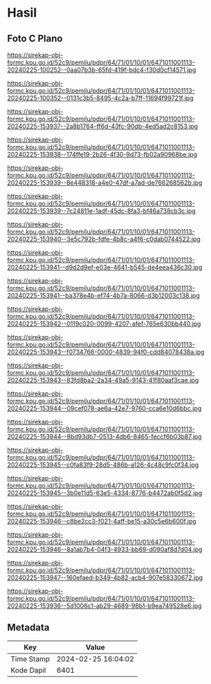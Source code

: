 # Hasil

## Foto C Plano

https://sirekap-obj-formc.kpu.go.id/52c9/pemilu/pdpr/64/71/01/10/01/6471011001113-20240225-100252--0aa07b3b-65fd-419f-bdc4-f30d0cf14571.jpg

https://sirekap-obj-formc.kpu.go.id/52c9/pemilu/pdpr/64/71/01/10/01/6471011001113-20240225-100352--0131c3b5-8495-4c2a-b7ff-11694f99721f.jpg

https://sirekap-obj-formc.kpu.go.id/52c9/pemilu/pdpr/64/71/01/10/01/6471011001113-20240225-153937--2a8b1764-ff6d-43fc-90db-4ed5ad2c8153.jpg

https://sirekap-obj-formc.kpu.go.id/52c9/pemilu/pdpr/64/71/01/10/01/6471011001113-20240225-153938--174ffe19-2b26-4f30-9d73-fb02a90968be.jpg

https://sirekap-obj-formc.kpu.go.id/52c9/pemilu/pdpr/64/71/01/10/01/6471011001113-20240225-153939--8e448318-a4e0-47df-a7ad-de766268562b.jpg

https://sirekap-obj-formc.kpu.go.id/52c9/pemilu/pdpr/64/71/01/10/01/6471011001113-20240225-153939--7c24811e-1adf-45dc-8fa3-bf46a738cb3c.jpg

https://sirekap-obj-formc.kpu.go.id/52c9/pemilu/pdpr/64/71/01/10/01/6471011001113-20240225-153940--3e5c792b-fdfe-4b8c-a4f6-c0dab0744522.jpg

https://sirekap-obj-formc.kpu.go.id/52c9/pemilu/pdpr/64/71/01/10/01/6471011001113-20240225-153941--d9d2d9ef-e03e-4641-b545-de4eea436c30.jpg

https://sirekap-obj-formc.kpu.go.id/52c9/pemilu/pdpr/64/71/01/10/01/6471011001113-20240225-153941--ba378e4b-ef74-4b7a-8066-d3b12003c138.jpg

https://sirekap-obj-formc.kpu.go.id/52c9/pemilu/pdpr/64/71/01/10/01/6471011001113-20240225-153942--0119c020-0099-4207-afef-765e630bb440.jpg

https://sirekap-obj-formc.kpu.go.id/52c9/pemilu/pdpr/64/71/01/10/01/6471011001113-20240225-153943--f0734766-0000-4839-94f0-cdd84078438a.jpg

https://sirekap-obj-formc.kpu.go.id/52c9/pemilu/pdpr/64/71/01/10/01/6471011001113-20240225-153943--83fd8ba2-2a34-49a5-9143-41f80aaf3cae.jpg

https://sirekap-obj-formc.kpu.go.id/52c9/pemilu/pdpr/64/71/01/10/01/6471011001113-20240225-153944--09cef078-ae6a-42e7-9760-cca6e10d6bbc.jpg

https://sirekap-obj-formc.kpu.go.id/52c9/pemilu/pdpr/64/71/01/10/01/6471011001113-20240225-153944--8bd93db7-0513-4db6-8465-feccf6b03b87.jpg

https://sirekap-obj-formc.kpu.go.id/52c9/pemilu/pdpr/64/71/01/10/01/6471011001113-20240225-153945--c0fa83f9-28d5-486b-a126-4c48c9fc0f34.jpg

https://sirekap-obj-formc.kpu.go.id/52c9/pemilu/pdpr/64/71/01/10/01/6471011001113-20240225-153945--3b0e11d5-63e5-4334-8776-b4472ab0f5d2.jpg

https://sirekap-obj-formc.kpu.go.id/52c9/pemilu/pdpr/64/71/01/10/01/6471011001113-20240225-153946--c8be2cc3-f021-4aff-be15-a30c5e6b600f.jpg

https://sirekap-obj-formc.kpu.go.id/52c9/pemilu/pdpr/64/71/01/10/01/6471011001113-20240225-153946--8a1ab7b4-04f3-4933-bb69-d090af8d7d04.jpg

https://sirekap-obj-formc.kpu.go.id/52c9/pemilu/pdpr/64/71/01/10/01/6471011001113-20240225-153947--160efaed-b349-4b82-acb4-907e58330672.jpg

https://sirekap-obj-formc.kpu.go.id/52c9/pemilu/pdpr/64/71/01/10/01/6471011001113-20240225-153936--5d1006c1-ab29-4689-98b1-b9ea749528e6.jpg


## Metadata

| Key        | Value               |
| ---------- | ------------------- |
| Time Stamp | 2024-02-25 16:04:02 |
| Kode Dapil | 6401                |



